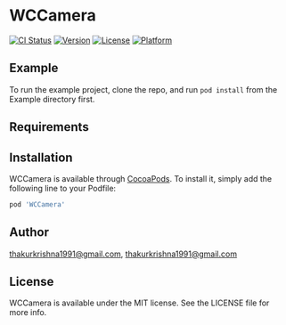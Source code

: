 # WCCamera

[![CI Status](https://img.shields.io/travis/thakurkrishna1991@gmail.com/WCCamera.svg?style=flat)](https://travis-ci.org/thakurkrishna1991@gmail.com/WCCamera)
[![Version](https://img.shields.io/cocoapods/v/WCCamera.svg?style=flat)](https://cocoapods.org/pods/WCCamera)
[![License](https://img.shields.io/cocoapods/l/WCCamera.svg?style=flat)](https://cocoapods.org/pods/WCCamera)
[![Platform](https://img.shields.io/cocoapods/p/WCCamera.svg?style=flat)](https://cocoapods.org/pods/WCCamera)

## Example

To run the example project, clone the repo, and run `pod install` from the Example directory first.

## Requirements

## Installation

WCCamera is available through [CocoaPods](https://cocoapods.org). To install
it, simply add the following line to your Podfile:

```ruby
pod 'WCCamera'
```

## Author

thakurkrishna1991@gmail.com, thakurkrishna1991@gmail.com

## License

WCCamera is available under the MIT license. See the LICENSE file for more info.
